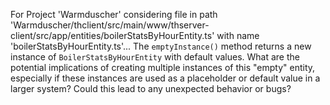 For Project 'Warmduscher' considering file in path 'Warmduscher/thclient/src/main/www/thserver-client/src/app/entities/boilerStatsByHourEntity.ts' with name 'boilerStatsByHourEntity.ts'... 
The `emptyInstance()` method returns a new instance of `BoilerStatsByHourEntity` with default values. What are the potential implications of creating multiple instances of this "empty" entity, especially if these instances are used as a placeholder or default value in a larger system? Could this lead to any unexpected behavior or bugs?